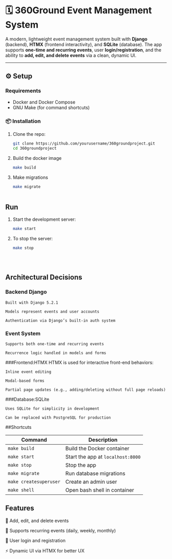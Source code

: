 # 🗓️ 360Ground Event Management System

A modern, lightweight event management system built with **Django** (backend), **HTMX** (frontend interactivity), and **SQLite** (database). The app supports **one-time and recurring events**, user **login/registration**, and the ability to **add, edit, and delete events** via a clean, dynamic UI.

---

## ⚙️ Setup

###  Requirements

- Docker and Docker Compose
- GNU Make (for command shortcuts)

### 📦 Installation

1. Clone the repo:
   ```bash
   git clone https://github.com/yourusername/360groundproject.git
   cd 360groundproject


2. Build the docker image
    ```bash
    make build

3. Make migrations
    ```bash
    make migrate



## Run

1. Start the development server:
    ```bash
    make start

2. To stop the server:
    ```bash
    make stop





## Architectural Decisions

### Backend Django
    Built with Django 5.2.1

    Models represent events and user accounts

    Authentication via Django’s built-in auth system

### Event System
    Supports both one-time and recurring events

    Recurrence logic handled in models and forms


###Frontend:HTMX
    HTMX is used for interactive front-end behaviors:

    Inline event editing

    Modal-based forms

    Partial page updates (e.g., adding/deleting without full page reloads)

###Database:SQLite

    Uses SQLite for simplicity in development

    Can be replaced with PostgreSQL for production



##Shortcuts

| Command                | Description                       |
| ---------------------- | --------------------------------- |
| `make build`           | Build the Docker container        |
| `make start`           | Start the app at `localhost:8000` |
| `make stop`            | Stop the app                      |
| `make migrate`         | Run database migrations           |
| `make createsuperuser` | Create an admin user              |
| `make shell`           | Open bash shell in container      |


## Features
📝 Add, edit, and delete events

🔁 Supports recurring events (daily, weekly, monthly)

🔐 User login and registration

⚡ Dynamic UI via HTMX for better UX